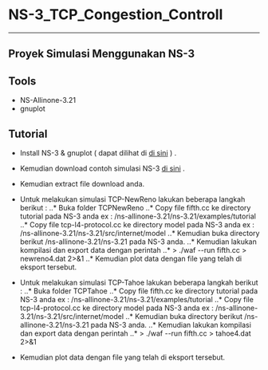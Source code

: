 # NS-3_TCP_Congestion_Controll
---
Proyek Simulasi Menggunakan NS-3
---
## Tools
* NS-Allinone-3.21
* gnuplot

## Tutorial
* Install NS-3 & gnuplot ( dapat dilihat di [di sini](https://www.nsnam.org/docs/release/3.26/tutorial/ns-3-tutorial.pdf) ) .
* Kemudian download contoh simulasi NS-3 [di sini](https://github.com/PrasetyoSudarji/NS-3_TCP_Congestion_Controll) .
* Kemudian extract file download anda.
* Untuk melakukan simulasi TCP-NewReno lakukan beberapa langkah berikut :
..* Buka folder TCPNewReno
..* Copy file fifth.cc ke directory tutorial pada NS-3 anda ex : /ns-allinone-3.21/ns-3.21/examples/tutorial
..* Copy file tcp-l4-protocol.cc ke directory model pada NS-3 anda ex : /ns-allinone-3.21/ns-3.21/src/internet/model
..* Kemudian buka directory berikut /ns-allinone-3.21/ns-3.21 pada NS-3 anda.
..* Kemudian lakukan kompilasi dan export data dengan perintah
..* > ./waf --run fifth.cc > newreno4.dat 2>&1
..* Kemudian plot data dengan file yang telah di eksport tersebut.
 
* Untuk melakukan simulasi TCP-Tahoe lakukan beberapa langkah berikut :
..* Buka folder TCPTahoe
..* Copy file fifth.cc ke directory tutorial pada NS-3 anda ex : /ns-allinone-3.21/ns-3.21/examples/tutorial
..* Copy file tcp-l4-protocol.cc ke directory model pada NS-3 anda ex : /ns-allinone-3.21/ns-3.21/src/internet/model
..* Kemudian buka directory berikut /ns-allinone-3.21/ns-3.21 pada NS-3 anda.
..* Kemudian lakukan kompilasi dan export data dengan perintah
..* > ./waf --run fifth.cc > tahoe4.dat 2>&1
* Kemudian plot data dengan file yang telah di eksport tersebut.
